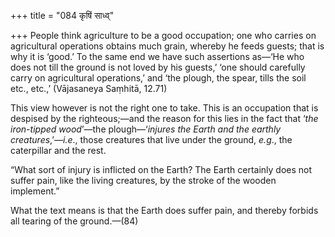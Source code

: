 +++
title = "084 कृषिं साध्व्"

+++
People think agriculture to be a good occupation; one who carries on
agricultural operations obtains much grain, whereby he feeds guests;
that is why it is ‘good.’ To the same end we have such assertions as—‘He
who does not till the ground is not loved by his guests,’ ‘one should
carefully carry on agricultural operations,’ and ‘the plough, the spear,
tills the soil etc., etc.,’ (Vājasaneya Saṃhitā, 12.71)

This view however is not the right one to take. This is an occupation
that is despised by the righteous;—and the reason for this lies in the
fact that ‘*the iron-tipped wood*’—the plough—‘*injures the Earth and
the earthly creatures*,’—*i.e*., those creatures that live under the
ground, *e.g*., the caterpillar and the rest.

“What sort of injury is inflicted on the Earth? The Earth certainly does
not suffer pain, like the living creatures, by the stroke of the wooden
implement.”

What the text means is that the Earth does suffer pain, and thereby
forbids all tearing of the ground.—(84)



